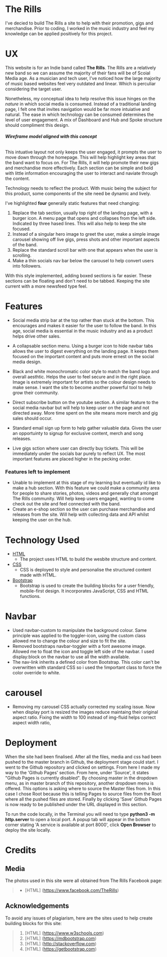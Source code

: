 # The Rills 

I've decied to build The Rills a site to help with their promotion, gigs and merchandise. Prior to coding, I worked in the music industry and feel my knowledge can be applied positively for this project. 

# UX 

This website is for an Indie band called **The Rills**. The Rills are a relatively new band so we can assume the majority of their fans will be of Scoial Media age. 
As a musician and tech user, I've noticed how the large majority of music based websites feel very outdated and linear. Which is perculiar considering the target user. 

Nonetheless, my conceptual idea to help resolve this issue hinges on the _nature_ in which social media is consumed. Instead of a traditional landing page, I felt one that invites navigation would be far more intuiative and natural. The ease in which technology can be consumed determines the level of user engagement. A mix of Dashboard and Hub and Spoke structure should compliment this design.

###### ***Wireframe model aligned with this concept*** 
This intuative layout not only keeps the user engaged, it prompts the user to move down through the homepage. This will help highlight key areas that the band want to focus on. For The Rills, it will help promote their new gigs and merchandise more effectively. Each section can be simple and bold with little information encouraging the user to interact and naviate through the content.

Technology needs to reflect the product. With music being the subject for this product, some components of the site need be dynamic and lively. 

I've highlighted **four** generally static features that need changing:

1. Replace the tab section, usually top right of the landing page, with a burger icon. A menu page that opens and collapses from the left side. Indicated by three hased lines. This will also help to keep the site focused.
2. Instead of a singular hero image to greet the user, make a simple image carousel showing off live gigs, press shots and other important aspects of the band.
3. Replace the standard scroll bar with one that appears when the user is scrolling.
4. Make a thin socials nav bar below the carousel to help convert users into followers.

With this style implemented, adding boxed sections is far easier. These sections can be floating and don't need to be tabbed. Keeping the site current with a more newsfeed type feel.

# Features

- Social media strip bar at the top rather than stuck at the bottom. This encourages and makes it easier for the user to follow the band. In this age, social media is essential in the music industry and as a product helps drive other sales.

- A collapsable section menu. Using a burger icon to hide navbar tabs allows the user to digest everything on the landing page. It keeps them focused on the important content and puts more ernest on the social media design.

- Black and white monochromatic color style to match the band logo and overall aesthtic. Helps the user to feel secure and in the right place. Image is extremely important for artists so the colour design needs to make sense. I want the site to become another powerful tool to help grow their community.

- Direct subscribe button on the youtube section. A similar feature to the social media navbar but will help to keep user on the page and not directed away. More time spent on the site means more merch and gig sales should occur.

- Standard email sign up form to help gather valuable data. Gives the user an opportuinty to signup for exclusive content, merch and song releases.

- Live gigs sction where user can directly buy tickets. This will be immediately under the socials bar purely to reflect UX. The most important features are placed higher in the pecking order.

### Features left to implement 

- Unable to implement at this stage of my learning but eventually id like to make a hub section. With this feature we could make a community area for people to share stories, photos, videos and generally chat amongst The Rills community. Will help keep users engaged, wanting to come check out the site and feel connected with the band.
- Create an e-shop section so the user can purchase merchandise and releases from the site. Will help with collecting data and API whilst keeping the user on the hub.

# Technology Used

- [HTML](https://html.com/)
    - The project uses HTML to build the wesbite structure and content.
- [CSS](https://www.w3.org/Style/CSS/Overview.en.html)
    - CSS is deployed to style and personalise the structured content made with HTML.
- [Bootstrap](https://getbootstrap.com/)
    - Bootstrap is used to create the building blocks for a user friendly, mobile-first design. It incorporates JavaScript, CSS and HTML functions.



# Navbar
- Used navbar-custom to manipulate the background colour. Same principle was applied to the toggler-icon, using the custom class allowed me to change the colour and size to fit the site.
- Removed bootstraps navbar-toggler with a font awesome image. Allowed me to float the icon and toggle left side of the navbar. I used display:block on the navbar to use all the width available.
- The nav-link inherits a defined color from Bootstrap. This color can't be overwritten with standard CSS so i used the !important class to force the color override to white.

# carousel
- Removing my carousel CSS actually corrected my scaling issue. Now when display port is resized the images reduce maintaing their original aspect ratio. Fixing the width to 100 instead of img-fluid helps correct aspect width ratio,



# Deployment

When the site had been finalised. After all the files, media and css had been pushed to the master branch in Github, the deployment stage could start. 
I went to the Github repository and clicked on settings. From here I made my way to the 'Github Pages' section. From here, under 'Source', it states "Github Pages is currently disabled". By choosing master in the dropdown menu, as in master branch of this repository, another dropdown menu is offered. 
This options is asking where to source the Master files from. In this case I chose Root because this is telling Pages to source files from the Root where all the pushed files are stored. Finally by clicking 'Save' Github Pages is now ready to be published under the URL displayed in this section.

To run the code locally, in the Terminal you will need to type **python3 -m http.server** to open a local port. A popup tab will appear in the bottom corner stating 'A service is available at port 8000', click **Open Browser** to deploy the site locally.

#  Credits

## Media

The photos used in this site were all obtained from The Rills Facebook page:

> - [HTML] (https://www.facebook.com/TheRills)

## Acknowledgements

To avoid any issues of plagiarism, here are the sites used to help create building blocks for this site:

> 1. [HTML] (https://www.w3schools.com)
> 2. [HTML] (https://mdbootstrap.com)
> 3. [HTML] (http://stackoverflow.com)
> 4. [HTML] (https://getbootstrap.com)
